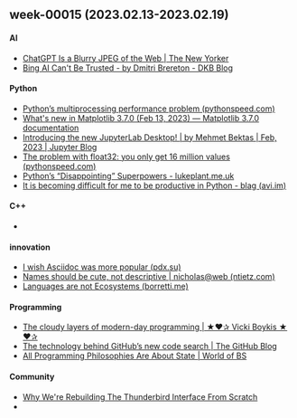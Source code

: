 ## week-00015 (2023.02.13-2023.02.19)
#### AI
+ [ChatGPT Is a Blurry JPEG of the Web | The New Yorker](https://www.newyorker.com/tech/annals-of-technology/chatgpt-is-a-blurry-jpeg-of-the-web)
+ [Bing AI Can't Be Trusted - by Dmitri Brereton - DKB Blog](https://dkb.blog/p/bing-ai-cant-be-trusted)

#### Python
+ [Python’s multiprocessing performance problem (pythonspeed.com)](https://pythonspeed.com/articles/faster-multiprocessing-pickle/)
+ [What's new in Matplotlib 3.7.0 (Feb 13, 2023) — Matplotlib 3.7.0 documentation](https://matplotlib.org/stable/users/prev_whats_new/whats_new_3.7.0.html)
+ [Introducing the new JupyterLab Desktop! | by Mehmet Bektas | Feb, 2023 | Jupyter Blog](https://blog.jupyter.org/introducing-the-new-jupyterlab-desktop-bca1982bdb23)
+ [The problem with float32: you only get 16 million values (pythonspeed.com)](https://pythonspeed.com/articles/float64-float32-precision/)
+ [Python’s “Disappointing” Superpowers - lukeplant.me.uk](https://lukeplant.me.uk/blog/posts/pythons-disappointing-superpowers/)
+ [It is becoming difficult for me to be productive in Python - blag (avi.im)](https://avi.im/blag/2023/refactoring-python/)


#### C++
+ 


#### innovation
+  [I wish Asciidoc was more popular (pdx.su)](https://pdx.su/blog/2023-02-05-asciidoc-and-markdown/)
+ [Names should be cute, not descriptive | nicholas@web (ntietz.com)](https://ntietz.com/blog/name-your-projects-cutesy-things/)
+ [Languages are not Ecosystems (borretti.me)](https://borretti.me/article/languages-not-ecosystems)

#### Programming
+ [The cloudy layers of modern-day programming | ★❤✰ Vicki Boykis ★❤✰](https://vickiboykis.com/2022/12/05/the-cloudy-layers-of-modern-day-programming/)
+ [The technology behind GitHub’s new code search | The GitHub Blog](https://github.blog/2023-02-06-the-technology-behind-githubs-new-code-search/)
+ [All Programming Philosophies Are About State | World of BS](https://www.worldofbs.com/minimize-state/)



#### Community
+ [Why We're Rebuilding The Thunderbird Interface From Scratch](https://blog.thunderbird.net/2023/02/the-future-of-thunderbird-why-were-rebuilding-from-the-ground-up/)
+ 
